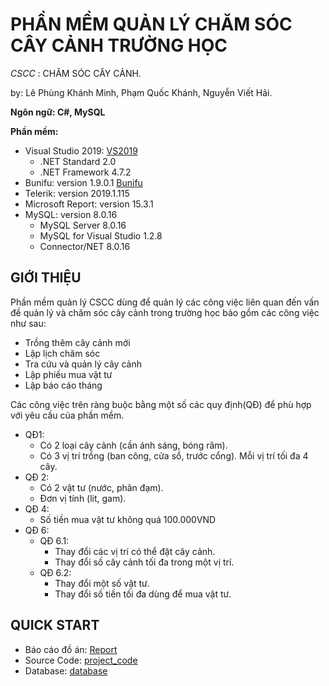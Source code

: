 # PHẦN MỀM QUẢN LÝ CHĂM SÓC CÂY CẢNH TRƯỜNG HỌC

*CSCC* : CHĂM SÓC CÂY CẢNH.

 by: Lê Phùng Khánh Minh, Phạm Quốc Khánh, Nguyễn Viết Hải.

 **Ngôn ngữ: C#, MySQL**

 **Phần mềm:**
 - Visual Studio 2019: [VS2019](https://visualstudio.microsoft.com/vs/)
    - .NET Standard 2.0
    - .NET Framework 4.7.2
 - Bunifu: version 1.9.0.1 [Bunifu](https://bunifuframework.com/products/bunifu-ui-winforms/)
 - Telerik: version 2019.1.115 
 - Microsoft Report: version 15.3.1
 - MySQL: version 8.0.16
    - MySQL Server 8.0.16
    - MySQL for Visual Studio 1.2.8
    - Connector/NET 8.0.16

 ## GIỚI THIỆU

 Phần mềm quản lý CSCC dùng để quản lý các công việc liên quan đến vấn đề quản lý và chăm sóc cây cảnh trong trường học bảo gồm các công việc như sau:
 - Trồng thêm cây cảnh mới
 - Lập lịch chăm sóc
 - Tra cứu và quản lý cây cảnh
 - Lập phiếu mua vật tư
 - Lập báo cáo tháng

 Các công việc trên ràng buộc bằng một số các quy định(QĐ) để phù hợp với yêu cầu của phần mềm.
 - QĐ1: 
    - Có 2 loại cây cảnh (cần ánh sáng, bóng râm).
    - Có 3 vị trí trồng (ban công, cửa sổ, trước cổng). Mỗi vị trí tối đa 4 cây.
 - QĐ 2:
    - Có 2 vật tư (nước, phân đạm).
    - Đơn vị tính (lit, gam).
 - QĐ 4:
    - Số tiền mua vật tư không quá 100.000VND
 - QĐ 6:
    - QĐ 6.1: 
        - Thay đổi các vị trí có thể đặt cây cảnh.
        - Thay đổi số cây cảnh tối đa trong một vị trí.
    - QĐ 6.2:
        - Thay đổi một số vật tư.
        - Thay đổi số tiền tối đa dùng để mua vật tư.

 ## QUICK START

 - Báo cáo đồ án: [Report](https://github.com/KhanhPham0102/TakeCareOfPlants/blob/master/Bao_Cao_Do_An.docx)
 - Source Code: [project_code](https://github.com/KhanhPham0102/TakeCareOfPlants/tree/master/TakeCareOfPlants)
 - Database: [database](https://github.com/KhanhPham0102/TakeCareOfPlants/blob/master/NEWDB.sql)
